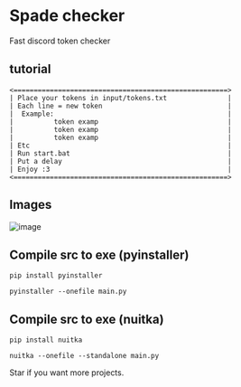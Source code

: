 # Spade checker
Fast discord token checker

## tutorial
```
<=====================================================>
| Place your tokens in input/tokens.txt               |
| Each line = new token                               |
|  Example:                                           |
|          token examp                                |
|          token examp                                |
|          token examp                                |
| Etc                                                 |
| Run start.bat                                       |
| Put a delay                                         |
| Enjoy :3                                            |
<=====================================================>
```

## Images
![image](https://github.com/user-attachments/assets/4e947be9-b73f-42db-ab53-38e992b9394c)



## Compile src to exe (pyinstaller)
```
pip install pyinstaller

pyinstaller --onefile main.py
```

## Compile src to exe (nuitka)
```
pip install nuitka

nuitka --onefile --standalone main.py
```

Star if you want more projects.
